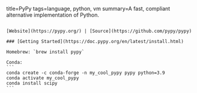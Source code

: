 title=PyPy
tags=language, python, vm
summary=A fast, compliant alternative implementation of Python.
~~~~~~

[Website](https://pypy.org/) | [Source](https://github.com/pypy/pypy)

### [Getting Started](https://doc.pypy.org/en/latest/install.html)

Homebrew: `brew install pypy`

Conda:
```
conda create -c conda-forge -n my_cool_pypy pypy python=3.9
conda activate my_cool_pypy
conda install scipy
```

